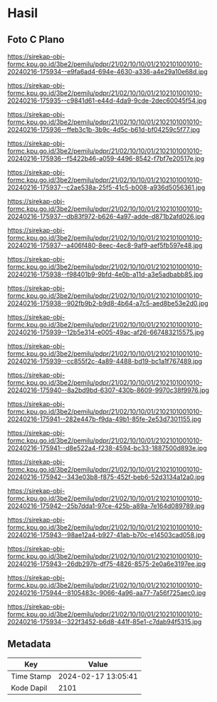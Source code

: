# Hasil

## Foto C Plano

https://sirekap-obj-formc.kpu.go.id/3be2/pemilu/pdpr/21/02/10/10/01/2102101001010-20240216-175934--e9fa6ad4-694e-4630-a336-a4e29a10e68d.jpg

https://sirekap-obj-formc.kpu.go.id/3be2/pemilu/pdpr/21/02/10/10/01/2102101001010-20240216-175935--c9841d61-e44d-4da9-9cde-2dec60045f54.jpg

https://sirekap-obj-formc.kpu.go.id/3be2/pemilu/pdpr/21/02/10/10/01/2102101001010-20240216-175936--ffeb3c1b-3b9c-4d5c-b61d-bf04259c5f77.jpg

https://sirekap-obj-formc.kpu.go.id/3be2/pemilu/pdpr/21/02/10/10/01/2102101001010-20240216-175936--f5422b46-a059-4496-8542-f7bf7e20517e.jpg

https://sirekap-obj-formc.kpu.go.id/3be2/pemilu/pdpr/21/02/10/10/01/2102101001010-20240216-175937--c2ae538a-25f5-41c5-b008-a936d5056361.jpg

https://sirekap-obj-formc.kpu.go.id/3be2/pemilu/pdpr/21/02/10/10/01/2102101001010-20240216-175937--db83f972-b626-4a97-adde-d871b2afd026.jpg

https://sirekap-obj-formc.kpu.go.id/3be2/pemilu/pdpr/21/02/10/10/01/2102101001010-20240216-175937--a406f480-8eec-4ec8-9af9-aef5fb597e48.jpg

https://sirekap-obj-formc.kpu.go.id/3be2/pemilu/pdpr/21/02/10/10/01/2102101001010-20240216-175938--f98401b9-9bfd-4e0b-a11d-a3e5adbabb85.jpg

https://sirekap-obj-formc.kpu.go.id/3be2/pemilu/pdpr/21/02/10/10/01/2102101001010-20240216-175938--902fb9b2-b9d8-4b64-a7c5-aed8be53e2d0.jpg

https://sirekap-obj-formc.kpu.go.id/3be2/pemilu/pdpr/21/02/10/10/01/2102101001010-20240216-175939--12b5e314-e005-49ac-af26-667483215575.jpg

https://sirekap-obj-formc.kpu.go.id/3be2/pemilu/pdpr/21/02/10/10/01/2102101001010-20240216-175939--cc855f2c-4a89-4488-bd19-bc1a1f767489.jpg

https://sirekap-obj-formc.kpu.go.id/3be2/pemilu/pdpr/21/02/10/10/01/2102101001010-20240216-175940--8a2bd9bd-6307-430b-8609-9970c38f9976.jpg

https://sirekap-obj-formc.kpu.go.id/3be2/pemilu/pdpr/21/02/10/10/01/2102101001010-20240216-175941--282e447b-f9da-49b1-85fe-2e53d7301155.jpg

https://sirekap-obj-formc.kpu.go.id/3be2/pemilu/pdpr/21/02/10/10/01/2102101001010-20240216-175941--d8e522a4-f238-4594-bc33-1887500d893e.jpg

https://sirekap-obj-formc.kpu.go.id/3be2/pemilu/pdpr/21/02/10/10/01/2102101001010-20240216-175942--343e03b8-f875-452f-beb6-52d3134a12a0.jpg

https://sirekap-obj-formc.kpu.go.id/3be2/pemilu/pdpr/21/02/10/10/01/2102101001010-20240216-175942--25b7dda1-97ce-425b-a89a-7e164d089789.jpg

https://sirekap-obj-formc.kpu.go.id/3be2/pemilu/pdpr/21/02/10/10/01/2102101001010-20240216-175943--98ae12a4-b927-41ab-b70c-e14503cad058.jpg

https://sirekap-obj-formc.kpu.go.id/3be2/pemilu/pdpr/21/02/10/10/01/2102101001010-20240216-175943--26db297b-df75-4826-8575-2e0a6e3197ee.jpg

https://sirekap-obj-formc.kpu.go.id/3be2/pemilu/pdpr/21/02/10/10/01/2102101001010-20240216-175944--8105483c-9066-4a96-aa77-7a56f725aec0.jpg

https://sirekap-obj-formc.kpu.go.id/3be2/pemilu/pdpr/21/02/10/10/01/2102101001010-20240216-175934--322f3452-b6d8-441f-85e1-c7dab94f5315.jpg


## Metadata

| Key        | Value               |
| ---------- | ------------------- |
| Time Stamp | 2024-02-17 13:05:41 |
| Kode Dapil | 2101                |



